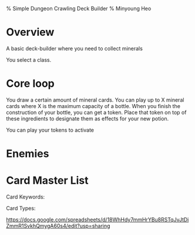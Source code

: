 % Simple Dungeon Crawling Deck Builder
% Minyoung Heo

# Overview

A basic deck-builder where you need to collect minerals

You select a class.

# Core loop

You draw a certain amount of mineral cards. You can play up to X mineral cards where X is the maximum capacity of a bottle. When you finish the construction of your bottle, you can get a token. Place that token on top of these ingredients to designate them as effects for your new potion.

You can play your tokens to activate 

# Enemies

# Card Master List

Card Keywords: 

Card Types: 



https://docs.google.com/spreadsheets/d/18WhHdy7mmHrYBu8RSTqJvJtDiZmmR1SvkhQmygA60s4/edit?usp=sharing
